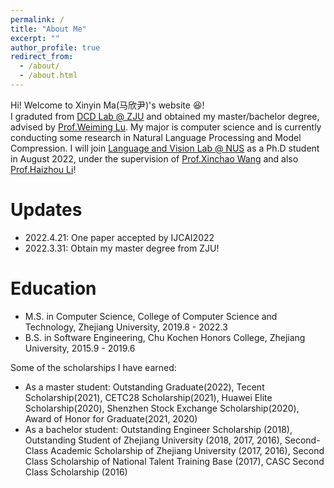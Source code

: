```yaml
---
permalink: /
title: "About Me"
excerpt: ""
author_profile: true
redirect_from: 
  - /about/
  - /about.html
---
```


Hi! Welcome to Xinyin Ma(马欣尹)'s website :laughing:!  
I graduted from [DCD Lab @ ZJU]() and obtained my master/bachelor degree, advised by [Prof.Weiming Lu](https://scholar.google.co.id/citations?hl=no&user=H42slBQAAAAJ). My major is computer science and is currently conducting some research in Natural Language Processing and Model Compression. I will join [Language and Vision Lab @ NUS](http://www.lv-nus.org/) as a Ph.D student in August 2022, under the supervision of  [Prof.Xinchao Wang](https://sites.google.com/site/sitexinchaowang/) and also [Prof.Haizhou Li](https://cde.nus.edu.sg/ece/haizhou-li/)!


Updates
=====
* 2022.4.21: One paper accepted by IJCAI2022
* 2022.3.31: Obtain my master degree from ZJU!


Education
=====
* M.S. in Computer Science, College of Computer Science and Technology, Zhejiang University, 2019.8 - 2022.3
* B.S. in Software Engineering, Chu Kochen Honors College, Zhejiang University, 2015.9 - 2019.6

Some of the scholarships I have earned:
* As a master student: Outstanding Graduate(2022), Tecent Scholarship(2021), CETC28 Scholarship(2021), Huawei Elite Scholarship(2020), Shenzhen Stock Exchange Scholarship(2020), Award of Honor for Graduate(2021, 2020)
* As a bachelor student: Outstanding Engineer Scholarship (2018), Outstanding Student of Zhejiang University (2018, 2017, 2016),
Second-Class Academic Scholarship of Zhejiang University (2017, 2016), Second Class Scholarship of National Talent Training Base (2017), CASC Second Class Scholarship (2016)

